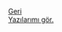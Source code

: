 <a href='/'>Geri</a>
<br/>
<a target='_blank' href='https://twitter.com/mrt0gl'>Yazılarımı gör.</a>
